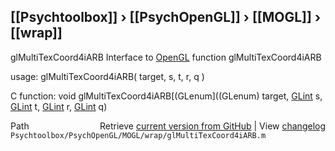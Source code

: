 ## [[Psychtoolbox]] &#8250; [[PsychOpenGL]] &#8250; [[MOGL]] &#8250; [[wrap]]

glMultiTexCoord4iARB  Interface to [OpenGL](OpenGL) function glMultiTexCoord4iARB  
  
usage:  glMultiTexCoord4iARB( target, s, t, r, q )  
  
C function:  void glMultiTexCoord4iARB[(GLenum]((GLenum) target, [GLint](GLint) s, [GLint](GLint) t, [GLint](GLint) r, [GLint](GLint) q)  




<div class="code_header" style="text-align:right;">
  <span style="float:left;">Path&nbsp;&nbsp;</span> <span class="counter">Retrieve <a href=
  "https://raw.github.com/Psychtoolbox-3/Psychtoolbox-3/beta/Psychtoolbox/PsychOpenGL/MOGL/wrap/glMultiTexCoord4iARB.m">current version from GitHub</a> | View <a href=
  "https://github.com/Psychtoolbox-3/Psychtoolbox-3/commits/beta/Psychtoolbox/PsychOpenGL/MOGL/wrap/glMultiTexCoord4iARB.m">changelog</a></span>
</div>
<div class="code">
  <code>Psychtoolbox/PsychOpenGL/MOGL/wrap/glMultiTexCoord4iARB.m</code>
</div>

